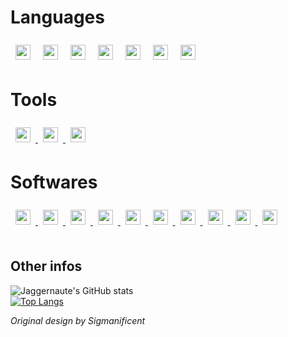 
# Languages

<div id="languages">
    <img style="padding:8px;" src="https://upload.wikimedia.org/wikipedia/commons/thumb/8/80/HTML5_logo_resized.svg/1200px-HTML5_logo_resized.svg.png" height="24px">
    <img style="padding:8px;" src="https://upload.wikimedia.org/wikipedia/commons/thumb/d/d5/CSS3_logo_and_wordmark.svg/1200px-CSS3_logo_and_wordmark.svg.png" height="24px">
    <img style="padding:8px;" src="https://upload.wikimedia.org/wikipedia/commons/thumb/d/d4/Javascript-shield.svg/397px-Javascript-shield.svg.png" height="24px">
    <img style="padding:8px;" src="https://sujanbyanjankar.com.np/wp-content/uploads/2019/03/php.png" height="24px">
    <img style="padding:8px;" src="https://download.logo.wine/logo/MySQL/MySQL-Logo.wine.png" height="24px">
    <img style="padding:8px;" src="https://upload.wikimedia.org/wikipedia/commons/1/18/ISO_C%2B%2B_Logo.svg" height="24px">
    <img style="padding:8px;" src="https://upload.wikimedia.org/wikipedia/en/3/30/Java_programming_language_logo.svg" height="24px">
</div>

# Tools

<div id="tools">
    <a href="https://git-scm.com/">
        <img style="padding:8px;" src="https://sdtimes.com/wp-content/uploads/2018/05/git_logo.png" height="24px">
    </a>
    <a href="https://github.com/">
        <img style="padding:8px;" src="https://upload.wikimedia.org/wikipedia/commons/thumb/9/91/Octicons-mark-github.svg/1200px-Octicons-mark-github.svg.png" height="24px">
    </a>
    <a href="https://www.telerik.com/fiddler">
        <img style="padding:8px;" src="https://storage.googleapis.com/datanyze-data/technologies/453462a22a65002013f5c3f124a8b0d6e02e6590.png" height="24px">
    </a>
</div>

# Softwares
<div id="softwares">
    <a href="https://www.sublimetext.com/3">
        <img style="padding:8px;" src="https://cdn.worldvectorlogo.com/logos/sublime-text.svg" height="24px">
    </a>
    <a href="https://www.jetbrains.com/pycharm/">
        <img style="padding:8px;" src="https://live.mgm-tp.com/wp-content/uploads/2010/03/IntelliJIDEA_icon.png" height="24px">
    </a>
    <a href="https://www.jetbrains.com/phpstorm/">
        <img style="padding:8px;" src="https://cdn.worldvectorlogo.com/logos/phpstorm-1.svg" height="24px">
    </a>
    <a href="https://www.jetbrains.com/datagrip/">
        <img style="padding:8px;" src="https://upload.wikimedia.org/wikipedia/commons/thumb/c/c9/DataGrip.svg/768px-DataGrip.svg.png" height="24px">
    </a>
    <a href="https://www.jetbrains.com/rider/">
        <img style="padding:8px;" src="https://assets.website-files.com/5db19bb5bc2c146525fed407/5df796b79fcc8fcb43a79084_rider_logo_300x300.png" height="24px">
    </a>
    <a href="https://www.jetbrains.com/clion/">
        <img style="padding:8px;" src="https://resources.jetbrains.com/storage/products/clion/img/meta/clion_logo_300x300.png" height="24px">
    </a>
        <a href="https://www.jetbrains.com/webstorm/">
        <img style="padding:8px;" src="https://upload.wikimedia.org/wikipedia/commons/7/71/WebStorm_Icon.png" height="24px">
    </a>
     <a href="https://code.visualstudio.com">
        <img style="padding:8px;" src="https://user-images.githubusercontent.com/674621/71187801-14e60a80-2280-11ea-94c9-e56576f76baf.png" height="24px">
    </a>
        <a href="https://visualstudio.microsoft.com/fr/">
        <img style="padding:8px;" src="https://1000logos.net/wp-content/uploads/2020/08/Visual-Studio-Logo.png" height="24px">
    </a>
        <a href="https://atom.io">
        <img style="padding:8px;" src="https://codealb.gallerycdn.vsassets.io/extensions/codealb/codealb/0.0.1/1535744626575/Microsoft.VisualStudio.Services.Icons.Default" height="24px">
    </a>
</div>
<br>

## Other infos

![Jaggernaute's GitHub stats](https://github-readme-stats.vercel.app/api?username=Jaggernaute&hide=prs,issues&show_icons=true&theme=radical)
<br>
[![Top Langs](https://github-readme-stats.vercel.app/api/top-langs/?username=Jaggernaute&langs_count=8&theme=radical)](https://github.com/anuraghazra/github-readme-stats)

*Original design by Sigmanificent*

